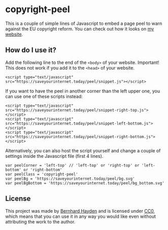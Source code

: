 # copyright-peel

This is a couple of simple lines of Javascript to embed a page peel to warn against the EU copyright reform. You can check out how it looks on [my website](https://nini.su).

## How do I use it?

Add the following line to the end of the ```<body>``` of your website. Important! This does not work if you add it to the ```<head>``` of your website.

```
<script type="text/javascript" src="https://saveyourinternet.today/peel/snippet.js"></script>
```

If you want to have the peel in another corner than the left upper one, you can use one of these scripts instead:

```
<script type="text/javascript" src="https://saveyourinternet.today/peel/snippet-right-top.js"></script>
<script type="text/javascript" src="https://saveyourinternet.today/peel/snippet-left-bottom.js"></script>
<script type="text/javascript" src="https://saveyourinternet.today/peel/snippet-right-bottom.js"></script>
```

Alternatively, you can also host the script yourself and change a couple of settings inside the Javascript file (first 4 lines).

```
var peelCorner = 'left-top' // 'left-top' or 'right-top' or 'left-bottom' or 'right-bottom'
var peelClass = 'copyright-peel'
var peelBg = 'https://saveyourinternet.today/peel/bg.svg'
var peelBgBottom = 'https://saveyourinternet.today/peel/bg_bottom.svg'
```

## License

This project was made by [Bernhard Hayden](https://nini.su) and is licensed under [CC0](https://creativecommons.org/share-your-work/public-domain/cc0/), which means that you can use it in any way you would like even without attributing the work to the author.
